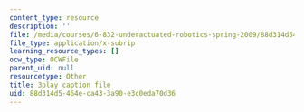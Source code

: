 ```yaml
---
content_type: resource
description: ''
file: /media/courses/6-832-underactuated-robotics-spring-2009/88d314d5464eca433a90e3c0eda70d36_oWr1_LybOZI.srt
file_type: application/x-subrip
learning_resource_types: []
ocw_type: OCWFile
parent_uid: null
resourcetype: Other
title: 3play caption file
uid: 88d314d5-464e-ca43-3a90-e3c0eda70d36
---
```

